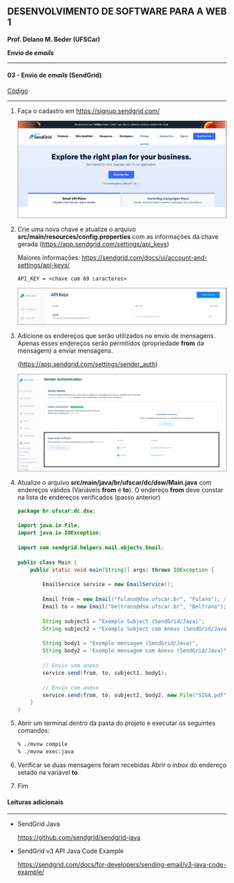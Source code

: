 ## DESENVOLVIMENTO DE SOFTWARE PARA A WEB 1
**Prof. Delano M. Beder (UFSCar)**

**Envio de *emails***

- - -

#### 03 - Envio de *emails* (SendGrid)
[Código](https://github.com/delanobeder/DSW1/blob/master/SendMail/SendGrid)
- - -

1. Faça o cadastro em https://signup.sendgrid.com/
   
   
   
   
   ![cadastro](fig/03-01.png)




2. Crie uma nova chave e atualize o arquivo **src/main/resources/config.properties** com as informações da chave gerada (https://app.sendgrid.com/settings/api_keys)

   Maiores informações: https://sendgrid.com/docs/ui/account-and-settings/api-keys/
   
   ```properties
   API_KEY = <chave com 69 caracteres>
   ```
   
   ![settings](fig/03-02.png)

<div style="page-break-after: always"></div>


3. Adicione os endereços que serão utilizados no envio de mensagens. Apenas esses endereços serão permitidos (propriedade **from** da mensagem) a enviar mensagens.

    (https://app.sendgrid.com/settings/sender_auth)
    
    ![senders](fig/03-03.png)
    
    
    
4. Atualize o arquivo **src/main/java/br/ufscar/dc/dsw/Main.java** com endereços válidos (Variáveis **from** e **to**). O endereço **from** deve constar na lista de endereços verificados (passo anterior)

    ```java
    package br.ufscar.dc.dsw;
    
    import java.io.File;
    import java.io.IOException;
    
    import com.sendgrid.helpers.mail.objects.Email;
    
    public class Main {
    	public static void main(String[] args) throws IOException {
    		
    		EmailService service = new EmailService();
    		
    		Email from = new Email("fulano@dsw.ufscar.br", "Fulano"); // Atualize
    		Email to = new Email("beltrano@dsw.ufscar.br", "Beltrano"); // Atualize
    
    		String subject1 = "Exemplo Subject (SendGrid/Java)";
    		String subject2 = "Exemplo Subject com Anexo (SendGrid/Java)";
    
    		String body1 = "Exemplo mensagem (SendGrid/Java)";
    		String body2 = "Exemplo mensagem com Anexo (SendGrid/Java)";
    
    		// Envio sem anexo
    		service.send(from, to, subject1, body1);
    
    		// Envio com anexo
    		service.send(from, to, subject2, body2, new File("SIGA.pdf"));
    	}
    }
    ```
    
    
<div style="page-break-after: always"></div>

5. Abrir um terminal dentro da pasta do projeto e executar os seguintes comandos:

    ```sh
    % ./mvnw compile
    % ./mvnw exec:java
    ```

    

6. Verificar se duas mensagens foram recebidas
    Abrir o *inbox* do endereço setado na variável **to**. 

    

7. Fim



#### Leituras adicionais

- - -
- SendGrid Java 

  https://github.com/sendgrid/sendgrid-java

  

- SendGrid v3 API Java Code Example

  https://sendgrid.com/docs/for-developers/sending-email/v3-java-code-example/
